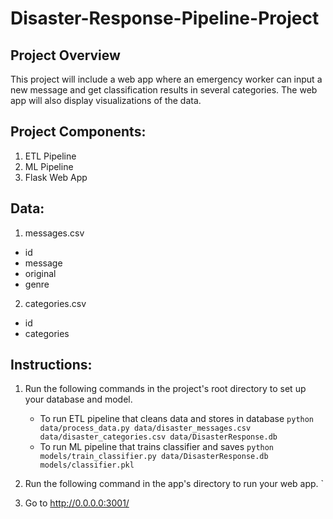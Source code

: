 # Disaster-Response-Pipeline-Project
## Project Overview
This project will include a web app where an emergency worker can input a new message and get classification results in several categories. The web app will also display visualizations of the data. 

## Project Components:
1. ETL Pipeline
2. ML Pipeline
3. Flask Web App

## Data:
1. messages.csv
* id	
* message	
* original	
* genre
2. categories.csv
* id
* categories


## Instructions:
1. Run the following commands in the project's root directory to set up your database and model.

    - To run ETL pipeline that cleans data and stores in database
        `python data/process_data.py data/disaster_messages.csv data/disaster_categories.csv data/DisasterResponse.db`
    - To run ML pipeline that trains classifier and saves
        `python models/train_classifier.py data/DisasterResponse.db models/classifier.pkl`

2. Run the following command in the app's directory to run your web app.
 `

3. Go to http://0.0.0.0:3001/
